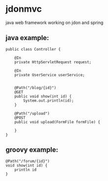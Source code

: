 jdonmvc
=======

java web framework working on jdon and spring


java example:
-----------------------

    public class Controller {

        @In
        private HttpServletRequest request;
        
        @In
        private UserService userService;


        @Path("/blog/{id}")
        @GET
        public void show(int id) {
            System.out.println(id);
        }
        
        @Path("/upload")
        @POST
        public void upload(FormFile formFile) {
           
        }
    }


groovy example:
-----------------------


    @Path("/forum/{id}")
    void show(int id) {
        println id
    }
